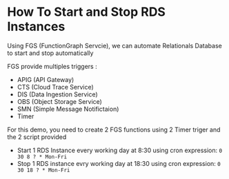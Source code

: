 # How To Start and Stop RDS Instances 

Using FGS (FunctionGraph Servcie), we can automate Relationals Database to start and stop automatically

FGS provide multiples triggers :
- APIG (API Gateway)
- CTS (Cloud Trace Service)
- DIS (Data Ingestion Service)
- OBS (Object Storage Service)
- SMN (Simple Message Notifictaion)
- Timer

For this demo, you need to create 2 FGS functions using 2 Timer triger and the 2 script provided
- Start 1 RDS Instance every working day at 8:30 using cron expression: `0 30 8 ? * Mon-Fri`
- Stop 1 RDS instance evry working day at 18:30 using cron expression: `0 30 18 ? * Mon-Fri`


